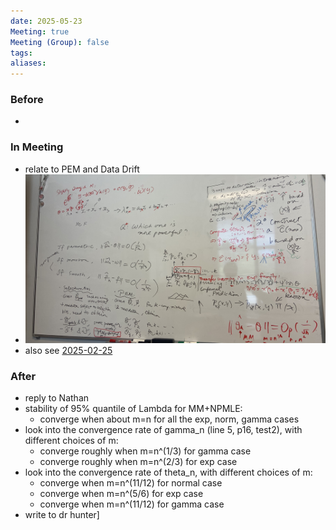 ```yaml
---
date: 2025-05-23
Meeting: true
Meeting (Group): false
tags: 
aliases:
---
```


### Before
- 

### In Meeting
- relate to PEM and Data Drift 
- ![](IMG_5578.jpg)
- also see [2025-02-25](2025-02-25.md)

### After
- reply to Nathan
- stability of 95% quantile of Lambda for MM+NPMLE:
	- converge when about m=n for all the exp, norm, gamma cases
- look into the convergence rate of gamma_n (line 5, p16, test2), with different choices of m:
	- converge roughly when m=n^(1/3) for gamma case
	- converge roughly when m=n^(2/3) for exp case
- look into the convergence rate of theta_n, with different choices of m:
	- converge when m=n^(11/12) for normal case
	- converge when m=n^(5/6) for exp case
	- converge when m=n^(11/12) for gamma case
- write to dr hunter]